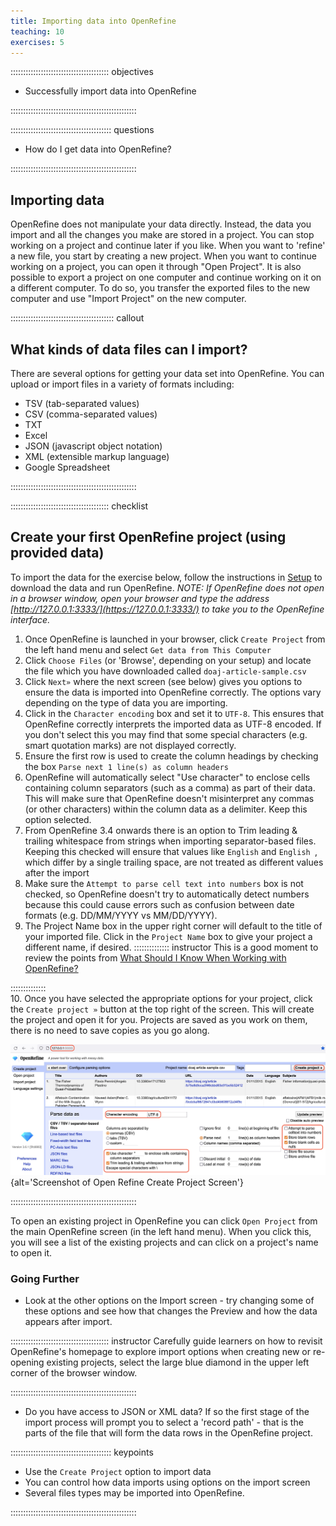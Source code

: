 ```yaml
---
title: Importing data into OpenRefine
teaching: 10
exercises: 5
---
```


::::::::::::::::::::::::::::::::::::::: objectives

- Successfully import data into OpenRefine

::::::::::::::::::::::::::::::::::::::::::::::::::

:::::::::::::::::::::::::::::::::::::::: questions

- How do I get data into OpenRefine?

::::::::::::::::::::::::::::::::::::::::::::::::::

## Importing data

OpenRefine does not manipulate your data directly.
Instead, the data you import and all the changes you make are stored in a project.
You can stop working on a project and continue later if you like.
When you want to 'refine' a new file, you start by creating a new project.
When you want to continue working on a project, you can open it through "Open Project".
It is also possible to export a project on one computer and continue working on it on a different
computer.
To do so, you transfer the exported files to the new computer and use "Import Project" on the new
computer.

:::::::::::::::::::::::::::::::::::::::::  callout

## What kinds of data files can I import?

There are several options for getting your data set into OpenRefine. You can upload or import files in a variety of formats including:

- TSV (tab-separated values)
- CSV (comma-separated values)
- TXT
- Excel
- JSON (javascript object notation)
- XML (extensible markup language)
- Google Spreadsheet
  

::::::::::::::::::::::::::::::::::::::::::::::::::

:::::::::::::::::::::::::::::::::::::::  checklist

## Create your first OpenRefine project (using provided data)

To import the data for the exercise below, follow the instructions in [Setup](https://librarycarpentry.github.io/lc-open-refine/setup.html) to download the data and run OpenRefine. *NOTE: If OpenRefine does not open in a browser window, open your browser and type the address [http://127.0.0.1:3333/](https://127.0.0.1:3333/) to take you to the OpenRefine interface.*

1. Once OpenRefine is launched in your browser, click `Create Project` from the left hand menu and select `Get data from This Computer`
2. Click `Choose Files` (or 'Browse', depending on your setup) and locate the file which you have downloaded called `doaj-article-sample.csv`
3. Click `Next»` where the next screen (see below) gives you options to ensure the data is imported into OpenRefine correctly. The options vary depending on the type of data you are importing.
4. Click in the `Character encoding` box and set it to `UTF-8`. This ensures that OpenRefine correctly interprets the imported data as UTF-8 encoded. If you don't select this you may find that some special characters (e.g. smart quotation marks) are not displayed correctly.
5. Ensure the first row is used to create the column headings by checking the box `Parse next 1 line(s) as column headers`
6. OpenRefine will automatically select "Use character" to enclose cells containing column separators (such as a comma) as part of their data. This will make sure that OpenRefine doesn't misinterpret any commas (or other characters) within the column data as a delimiter. Keep this option selected.
7. From OpenRefine 3.4 onwards there is an option to Trim leading \& trailing whitespace from strings when importing separator-based files. Keeping this checked will ensure that values like `English` and `English `, which differ by a single trailing space, are not treated as different values after the import
8. Make sure the `Attempt to parse cell text into numbers` box is not checked, so OpenRefine doesn't try to automatically detect numbers because this could cause errors such as confusion between date formats (e.g. DD/MM/YYYY vs MM/DD/YYYY).
9. The Project Name box in the upper right corner will default to the title of your imported file. Click in the `Project Name` box to give your project a different name, if desired.
:::::::::::::: instructor
This is a good moment to review the points from [What Should I Know When Working with OpenRefine?](../01-introduction.md#what-should-i-know-when-working-with-openrefine)

::::::::::::::    
10. Once you have selected the appropriate options for your project, click the `Create project »` button at the top right of the screen. This will create the project and open it for you. Projects are saved as you work on them, there is no need to save copies as you go along.

![](fig/openrefine_ui.png){alt='Screenshot of Open Refine Create Project Screen'}


::::::::::::::::::::::::::::::::::::::::::::::::::

To open an existing project in OpenRefine you can click `Open Project` from the main OpenRefine screen (in the left hand menu). When you click this, you will see a list of the existing projects and can click on a project's name to open it.

### Going Further

- Look at the other options on the Import screen - try changing some of these options and see how that changes the Preview and how the data appears after import.
  
::::::::::::::::::::::::::::::::::::::: instructor
Carefully guide learners on how to revisit OpenRefine's homepage to explore import options when creating new or re-opening existing projects, select the large blue diamond in the upper left corner of the browser window.

::::::::::::::::::::::::::::::::::::::::::::::::::

- Do you have access to JSON or XML data? If so the first stage of the import process will prompt you to select a 'record path' - that is the parts of the file that will form the data rows in the OpenRefine project.

:::::::::::::::::::::::::::::::::::::::: keypoints

- Use the `Create Project` option to import data
- You can control how data imports using options on the import screen
- Several files types may be imported into OpenRefine.

::::::::::::::::::::::::::::::::::::::::::::::::::


